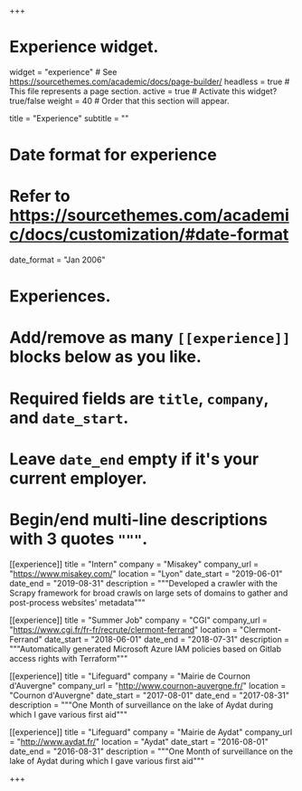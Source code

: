 +++
# Experience widget.
widget = "experience"  # See https://sourcethemes.com/academic/docs/page-builder/
headless = true  # This file represents a page section.
active = true  # Activate this widget? true/false
weight = 40  # Order that this section will appear.

title = "Experience"
subtitle = ""

# Date format for experience
#   Refer to https://sourcethemes.com/academic/docs/customization/#date-format
date_format = "Jan 2006"

# Experiences.
#   Add/remove as many `[[experience]]` blocks below as you like.
#   Required fields are `title`, `company`, and `date_start`.
#   Leave `date_end` empty if it's your current employer.
#   Begin/end multi-line descriptions with 3 quotes `"""`.
[[experience]]
  title = "Intern"
  company = "Misakey"
  company_url = "https://www.misakey.com/"
  location = "Lyon"
  date_start = "2019-06-01"
  date_end = "2019-08-31"
  description = """Developed a crawler with the Scrapy framework for broad crawls on large sets of domains to gather and post-process websites' metadata"""

[[experience]]
  title = "Summer Job"
  company = "CGI"
  company_url = "https://www.cgi.fr/fr-fr/recrute/clermont-ferrand"
  location = "Clermont-Ferrand"
  date_start = "2018-06-01"
  date_end = "2018-07-31"
  description = """Automatically generated Microsoft Azure IAM policies based on Gitlab access rights with Terraform"""

[[experience]]
  title = "Lifeguard"
  company = "Mairie de Cournon d'Auvergne"
  company_url = "http://www.cournon-auvergne.fr/"
  location = "Cournon d'Auvergne"
  date_start = "2017-08-01"
  date_end = "2017-08-31"
  description = """One Month of surveillance on the lake of Aydat during which I gave various first aid"""

[[experience]]
  title = "Lifeguard"
  company = "Mairie de Aydat"
  company_url = "http://www.aydat.fr/"
  location = "Aydat"
  date_start = "2016-08-01"
  date_end = "2016-08-31"
  description = """One Month of surveillance on the lake of Aydat during which I gave various first aid"""



+++
